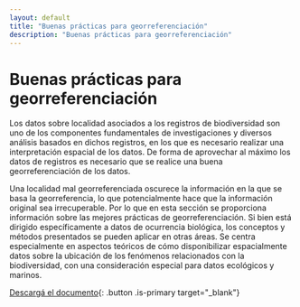 ```yaml
---
layout: default
title: "Buenas prácticas para georreferenciación"
description: "Buenas prácticas para georreferenciación"
---
```


# Buenas prácticas para georreferenciación

Los datos sobre localidad asociados a los registros de biodiversidad son uno de los componentes fundamentales de investigaciones y diversos análisis basados en dichos registros, en los que es necesario realizar una interpretación espacial de los datos. De forma de aprovechar al máximo los datos de registros es necesario que se realice una buena georreferenciación de los datos. 

Una localidad mal georreferenciada oscurece la información en la que se basa la georreferencia, lo que potencialmente hace que la información original sea irrecuperable. Por lo que en esta sección se proporciona información sobre las mejores prácticas de georreferenciación. Si bien está dirigido específicamente a datos de ocurrencia biológica, los conceptos y métodos presentados se pueden aplicar en otras áreas. Se centra especialmente en aspectos teóricos de cómo disponibilizar espacialmente datos sobre la ubicación de los fenómenos relacionados con la biodiversidad, con una consideración especial para datos ecológicos y marinos.

[Descargá el documento](https://docs.gbif.org/georeferencing-best-practices/1.0/en/georeferencing-best-practices.en.pdf){: .button .is-primary target="_blank"}